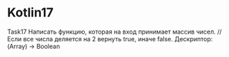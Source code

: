 # Kotlin17
Task17
Написать функцию, которая на вход принимает массив чисел.
// Если все числа деляется на 2 вернуть true, иначе false. Дескриптор: (Array<Int>) -> Boolean
